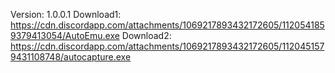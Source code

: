 Version: 1.0.0.1
Download1: https://cdn.discordapp.com/attachments/1069217893432172605/1120541859379413054/AutoEmu.exe
Download2: https://cdn.discordapp.com/attachments/1069217893432172605/1120451579431108748/autocapture.exe
